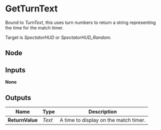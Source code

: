 # GetTurnText
Bound to *TurnText*, this uses turn numbers to return a string representing
the time for the match timer.  

Target is *SpectatorHUD* or *SpectatorHUD_Random*.  

## Node

## Inputs
**None**

## Outputs
|Name           |Type   |Description                            |
|---------------|-------|---------------------------------------|
|**ReturnValue**|*Text* |A time to display on the match timer.  |